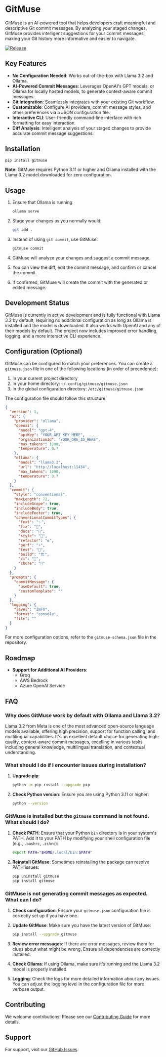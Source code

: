 # GitMuse

GitMuse is an AI-powered tool that helps developers craft meaningful and descriptive Git commit messages. By analyzing your staged changes, GitMuse provides intelligent suggestions for your commit messages, making your Git history more informative and easier to navigate.

[![Release](https://github.com/Arakiss/gitmuse/actions/workflows/release.yml/badge.svg?branch=main)](https://github.com/Arakiss/gitmuse/actions/workflows/release.yml)

## Key Features

- **No Configuration Needed**: Works out-of-the-box with Llama 3.2 and Ollama.
- **AI-Powered Commit Messages**: Leverages OpenAI's GPT models, or Ollama for locally hosted models, to generate context-aware commit messages.
- **Git Integration**: Seamlessly integrates with your existing Git workflow.
- **Customizable**: Configure AI providers, commit message styles, and other preferences via a JSON configuration file.
- **Interactive CLI**: User-friendly command-line interface with rich formatting for easy interaction.
- **Diff Analysis**: Intelligent analysis of your staged changes to provide accurate commit message suggestions.

## Installation

```bash
pip install gitmuse
```

**Note**: GitMuse requires Python 3.11 or higher and Ollama installed with the Llama 3.2 model downloaded for zero configuration.

## Usage

1. Ensure that Ollama is running:

   ```bash
   ollama serve
   ```

2. Stage your changes as you normally would:

   ```bash
   git add .
   ```

3. Instead of using `git commit`, use GitMuse:

   ```bash
   gitmuse commit
   ```

4. GitMuse will analyze your changes and suggest a commit message.
5. You can view the diff, edit the commit message, and confirm or cancel the commit.
6. If confirmed, GitMuse will create the commit with the generated or edited message.

## Development Status

GitMuse is currently in active development and is fully functional with Llama 3.2 by default, requiring no additional configuration as long as Ollama is installed and the model is downloaded. It also works with OpenAI and any of their models by default. The project now includes improved error handling, logging, and a more interactive CLI experience.

## Configuration (Optional)

GitMuse can be configured to match your preferences. You can create a `gitmuse.json` file in one of the following locations (in order of precedence):

1. In your current project directory
2. In your home directory: `~/.config/gitmuse/gitmuse.json`
3. In the global configuration directory: `/etc/gitmuse/gitmuse.json`

The configuration file should follow this structure:

```json
{
  "version": 1,
  "ai": {
    "provider": "ollama",
    "openai": {
      "model": "gpt-4",
      "apiKey": "YOUR_API_KEY_HERE",
      "organizationId": "YOUR_ORG_ID_HERE",
      "max_tokens": 1000,
      "temperature": 0.7
    },
    "ollama": {
      "model": "llama3.2",
      "url": "http://localhost:11434",
      "max_tokens": 1000,
      "temperature": 0.7
    }
  },
  "commit": {
    "style": "conventional",
    "maxLength": 72,
    "includeScope": true,
    "includeBody": true,
    "includeFooter": true,
    "conventionalCommitTypes": {
      "feat": "✨",
      "fix": "🐛",
      "docs": "📝",
      "style": "💎",
      "refactor": "♻️",
      "perf": "⚡",
      "test": "🧪",
      "build": "🏗️",
      "ci": "🚀",
      "chore": "🧹"
    }
  },
  "prompts": {
    "commitMessage": {
      "useDefault": true,
      "customTemplate": ""
    }
  },
  "logging": {
    "level": "INFO",
    "format": "console",
    "file": ""
  }
}
```

For more configuration options, refer to the `gitmuse-schema.json` file in the repository.

## Roadmap

- **Support for Additional AI Providers**:
  - Groq
  - AWS Bedrock
  - Azure OpenAI Service

## FAQ

### Why does GitMuse work by default with Ollama and Llama 3.2?

Llama 3.2 from Meta is one of the most advanced open-source language models available, offering high precision, support for function calling, and multilingual capabilities. It's an excellent default choice for generating high-quality, context-aware commit messages, excelling in various tasks including general knowledge, multilingual translation, and contextual understanding.

### What should I do if I encounter issues during installation?

1. **Upgrade pip**:

   ```bash
   python -m pip install --upgrade pip
   ```

2. **Check Python version**: Ensure you are using Python 3.11 or higher:

   ```bash
   python --version
   ```

### GitMuse is installed but the `gitmuse` command is not found. What should I do?

1. **Check PATH**: Ensure that your Python `bin` directory is in your system's PATH. Add it to your PATH by modifying your shell configuration file (e.g., `.bashrc`, `.zshrc`):

   ```bash
   export PATH="$HOME/.local/bin:$PATH"
   ```

2. **Reinstall GitMuse**: Sometimes reinstalling the package can resolve PATH issues:

   ```bash
   pip uninstall gitmuse
   pip install gitmuse
   ```

### GitMuse is not generating commit messages as expected. What can I do?

1. **Check configuration**: Ensure your `gitmuse.json` configuration file is correctly set up if you have one.

2. **Update GitMuse**: Make sure you have the latest version of GitMuse:

   ```bash
   pip install --upgrade gitmuse
   ```

3. **Review error messages**: If there are error messages, review them for clues about what might be wrong. Ensure all dependencies are correctly installed.

4. **Check Ollama**: If using Ollama, make sure it's running and the Llama 3.2 model is properly installed.

5. **Logging**: Check the logs for more detailed information about any issues. You can adjust the logging level in the configuration file for more verbose output.

## Contributing

We welcome contributions! Please see our [Contributing Guide](CONTRIBUTING.md) for more details.

## Support

For support, visit our [GitHub Issues](https://github.com/Arakiss/gitmuse/issues).
